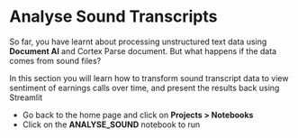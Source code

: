 # Analyse Sound Transcripts

So far, you have learnt about processing unstructured text data using **Document AI** and Cortex Parse document.  But what happens if the data comes from sound files?

In this section you will learn how to transform sound transcript data to view sentiment of earnings calls over time, and present the results back using Streamlit

- Go back to the home page and click on **Projects > Notebooks**
- Click on the **ANALYSE_SOUND** notebook to run

